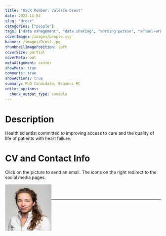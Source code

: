 ```yaml
---
title: "OSCR Member: Valérie Drost"
date: 2022-11-04
slug: "drost"
categories: ["people"]
tags: ["data management", "data sharing", "morning person", "school-erasmusmc"] # top 3 categories + unique + school
coverImage: /images/people.svg
banner: /images/Drost.jpg
thumbnailImagePosition: left
coverSize: partial
coverMeta: out
metaAlignment: center
showMeta: true
comments: true
showActions: true
summary: PhD Candidate, Erasmus MC
editor_options: 
  chunk_output_type: console
---
```




# Description

Health scientist committed to improving access to care and the quality of life of patients with heart failure.

# CV and Contact Info

Click on the picture to send an email. The icons on the right redirect to the social media pages.

<!-- EMAIL -->
<p>
  <a href="mailto:v.drost@erasmusmc.nl">
  <img border="0" alt="Valérie Drost" src="/images/Drost.jpg" width="150" height="150" align="left">
  </a>
</p>

<!-- PERSONAL WEBSITE -->
<p align="center">
  <a href="https://about.me/valeriedrost" class="fa fa-link fa-2x" style="color:#000000;">
  </a>
</p>

<!-- RESEARCHGATE -->
<p align="center">
  <a href="https://www.researchgate.net/profile/Valerie-Drost-3" class="ai ai-researchgate fa-2x" style="color:#000000;">
  </a>
</p>

<BR><BR>

<!-- # Expertise -->



***


